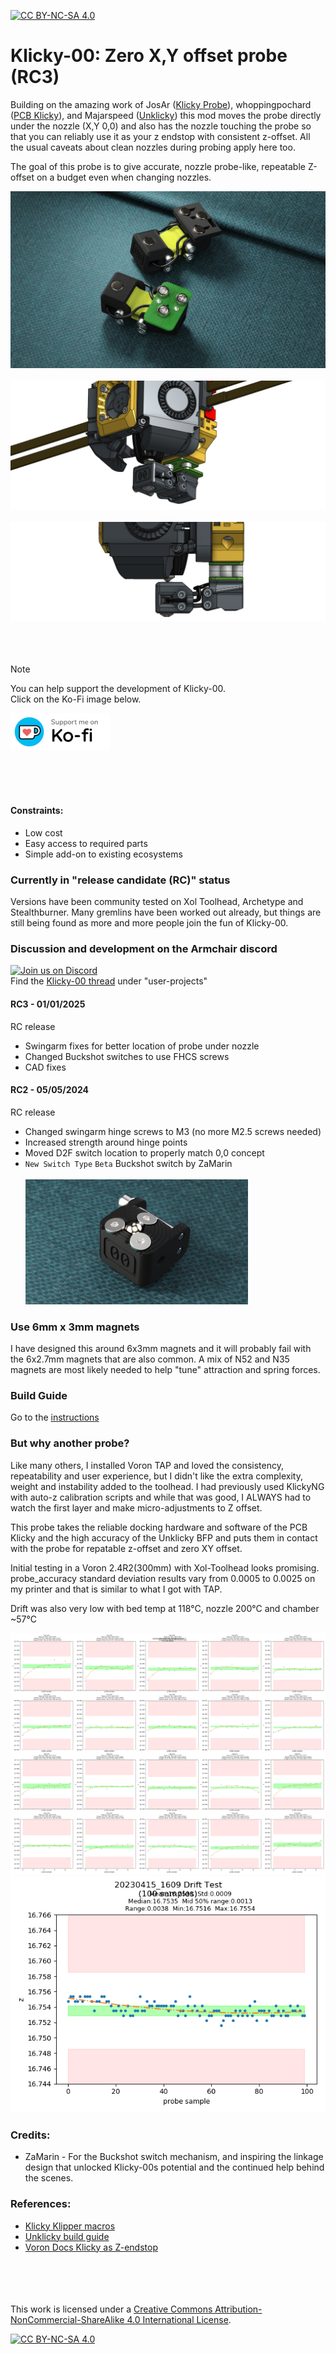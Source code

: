 [![CC BY-NC-SA 4.0][cc-by-nc-sa-shield]][cc-by-nc-sa]

# Klicky-00: Zero X,Y offset probe (RC3)

Building on the amazing work of JosAr ([Klicky Probe](https://github.com/jlas1/Klicky-Probe)), whoppingpochard ([PCB Klicky](https://github.com/tanaes/whopping_Voron_mods/tree/main/pcb_klicky)), and Majarspeed ([Unklicky](https://github.com/majarspeed/Unklicky)) this mod moves the probe directly under the nozzle (X,Y 0,0) and also has the nozzle touching the probe so that you can reliably use it as your z endstop with consistent z-offset. All the usual caveats about clean nozzles during probing apply here too.

The goal of this probe is to give accurate, nozzle probe-like, repeatable Z-offset on a budget even when changing nozzles.

![render](images/Klicky-00_RC2_render.png)
<br/> <br/>
![with toolhead](images/PCB_Klicky-00_Xol-Toolhead_assembly.png)
<br/> <br/>
![right profile](images/PCB_Klicky-00_Xol-Toolhead_right.png)
<br/> <br/> <br/> <br/>
> [!NOTE]  
> You can help support the development of Klicky-00.<br/>
> Click on the Ko-Fi image below.<br/>

[![ko-fi](images/kofi_bg_tag_white.png)](https://ko-fi.com/O5O5OCC0K)

<br/> <br/> <br/>


#### Constraints:
* Low cost
* Easy access to required parts
* Simple add-on to existing ecosystems

### Currently in "release candidate (RC)" status
Versions have been community tested on Xol Toolhead, Archetype and Stealthburner. Many gremlins have been worked out already, but things are still being found as more and more people join the fun of Klicky-00.

### Discussion and development on the Armchair discord

[![Join us on Discord](https://discord.com/api/guilds/1029426383614648421/widget.png?style=banner2)](https://discord.gg/armchairengineeringsux)<br/>
Find the [Klicky-00 thread](https://discord.com/channels/1029426383614648421/1101496347540082799) under "user-projects"

#### RC3 - 01/01/2025
RC release
* Swingarm fixes for better location of probe under nozzle
* Changed Buckshot switches to use FHCS screws
* CAD fixes

#### RC2 - 05/05/2024
RC release
* Changed swingarm hinge screws to M3 (no more M2.5 screws needed)
* Increased strength around hinge points
* Moved D2F switch location to properly match 0,0 concept
* `New Switch Type` `Beta` Buckshot switch by ZaMarin <br/><br/>
  ![buckshot switch](images/buckshot_switch.png)

### Use 6mm x 3mm magnets
I have designed this around 6x3mm magnets and it will probably fail with the 6x2.7mm magnets that are also common. A mix of N52 and N35 magnets are most likely needed to help "tune" attraction and spring forces.

### Build Guide
Go to the [instructions](instructions.md)


### But why another probe?
Like many others, I installed Voron TAP and loved the consistency, repeatability and user experience, but I didn't like the extra complexity, weight and instability added to the toolhead.
I had previously used KlickyNG with auto-z calibration scripts and while that was good, I ALWAYS had to watch the first layer and make micro-adjustments to Z offset.

This probe takes the reliable docking hardware and software of the PCB Klicky and the high accuracy of the Unklicky BFP and puts them in contact with the probe for repatable z-offset and zero XY offset.

Initial testing in a Voron 2.4R2(300mm) with Xol-Toolhead looks promising.
probe_accuracy standard deviation results vary from 0.0005 to 0.0025 on my printer and that is similar to what I got with TAP.

Drift was also very low with bed temp at 118°C, nozzle 200°C and chamber ~57°C

![repeatability_test](images/20230415_1609_repeatability_test.png)
![drift_test](images/20230415_1609_drift_test.png)

### Credits:
* ZaMarin - For the Buckshot switch mechanism, and inspiring the linkage design that unlocked Klicky-00s potential and the continued help behind the scenes.


### References:
* [Klicky Klipper macros](https://github.com/jlas1/Klicky-Probe/tree/main/Klipper_macros)
* [Unklicky build guide](https://github.com/majarspeed/Unklicky/blob/main/Build%20Guide.md)
* [Voron Docs Klicky as Z-endstop](https://docs.vorondesign.com/community/howto/Takuya/Klicky_Probe_AutoZ_Alternative.html)

<br/><br/><br/><br/>
This work is licensed under a
[Creative Commons Attribution-NonCommercial-ShareAlike 4.0 International License][cc-by-nc-sa].

[![CC BY-NC-SA 4.0][cc-by-nc-sa-image]][cc-by-nc-sa]

[cc-by-nc-sa]: http://creativecommons.org/licenses/by-nc-sa/4.0/
[cc-by-nc-sa-image]: https://licensebuttons.net/l/by-nc-sa/4.0/88x31.png
[cc-by-nc-sa-shield]: https://img.shields.io/badge/License-CC%20BY--NC--SA%204.0-lightgrey.svg
